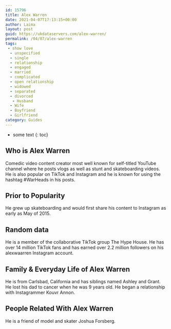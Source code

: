```yaml
---
id: 15796
title: Alex Warren
date: 2021-04-07T17:13:15+00:00
author: Laima
layout: post
guid: https://ukdataservers.com/alex-warren/
permalink: /04/07/alex-warren
tags:
 - show love
  - unspecified
  - single
  - relationship
  - engaged
  - married
  - complicated
  - open relationship
  - widowed
  - separated
  - divorced
   - Husband
  - Wife
  - Boyfriend
  - Girlfriend
category: Guides
---
```


* some text
{: toc}


## Who is Alex Warren
                  
                  
                  
Comedic video content creator most well known for self-titled YouTube channel where he posts vlogs as well as stunt and skateboarding videos. He is also popular on TikTok and Instagram and he is known for using the hashtag #WarHeads in his posts. 
                  
              
            
              
            
                
                
                
## Prior to Popularity
                  
                  
                  
He grew up skateboarding and would first share his content to Instagram as early as May of 2015. 
                  
              
            
              
            
                
                
                
## Random data
                  
                  
                  
He is a member of the collaborative TikTok group The Hype House. He has over 14 million TikTok fans and has earned over 2.2 million followers on his alexwaarren Instagram account. 
                  
              
            
              
            
                
                
                
## Family & Everyday Life of Alex Warren
                  
                  
                  
He is from Carlsbad, California and has siblings named Ashley and Grant. He lost his dad to cancer when he was 9 years old. He began a relationship with Instagrammer Kouvr Annon.
                  
              
            
              
            
                
                
                
## People Related With Alex Warren
                  
                  
                  
He is a friend of model and skater Joshua Forsberg. 
                  
              
            
              
            
                
              
            
              
              
            
            
              
            
          
          
          